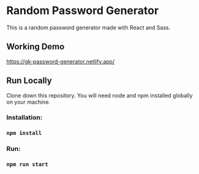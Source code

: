 # Random Password Generator

This is a random password generator made with React and Sass.

## Working Demo

https://gk-password-generator.netlify.app/

## Run Locally

Clone down this repository. You will need node and npm installed globally on your machine.

### Installation:
### `npm install`

### Run:
### `npm run start`
